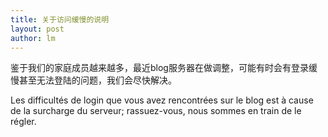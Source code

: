 ```yaml
---
title: 关于访问缓慢的说明 
layout: post
author: lm
---
```

<p>鉴于我们的家庭成员越来越多，最近blog服务器在做调整，可能有时会有登录缓慢甚至无法登陆的问题，我们会尽快解决。</p>
<p>Les difficultés de login que vous avez rencontrées sur le blog est à cause de la surcharge du serveur; rassuez-vous, nous sommes en train de le régler.</p>
